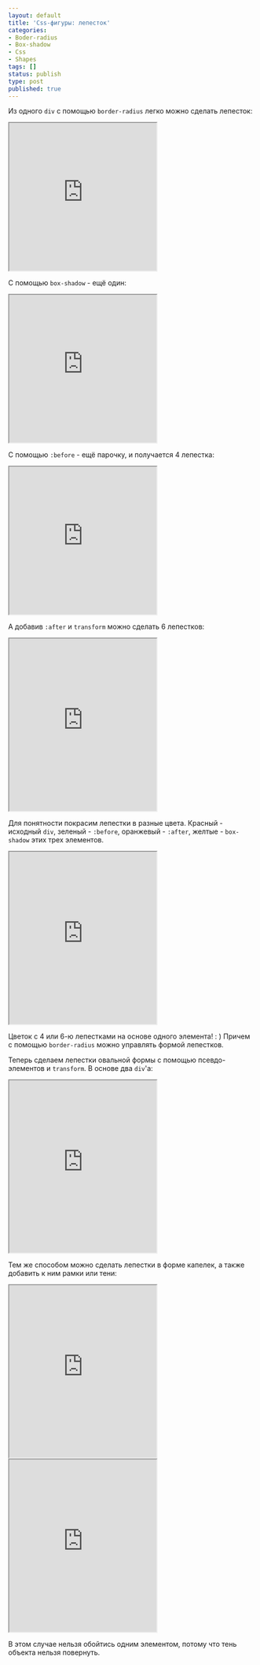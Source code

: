 ```yaml
---
layout: default
title: 'Css-фигуры: лепесток'
categories:
- Boder-radius
- Box-shadow
- Css
- Shapes
tags: []
status: publish
type: post
published: true
---
```

Из одного <code>div</code> с помощью <code>border-radius</code> легко можно сделать лепесток:<!--more-->

<iframe class="jsbin" style="height: 300px" src="http://jsbin.com/iheGIL/1/embed?output,css"></iframe>

С помощью <code>box-shadow</code> - ещё один:

<iframe class="jsbin" style="height: 300px" src="http://jsbin.com/iheGIL/2/embed?output,css"></iframe>

С помощью <code>:before</code> - ещё парочку, и получается 4 лепестка:

<iframe class="jsbin" style="height: 300px" src="http://jsbin.com/iheGIL/3/embed?output,css"></iframe>

А добавив <code>:after</code> и <code>transform</code> можно сделать 6 лепестков:

<iframe class="jsbin" style="height: 350px" src="http://jsbin.com/iheGIL/7/embed?output,css"></iframe>

Для понятности покрасим лепестки в разные цвета. Красный - исходный <code>div</code>, зеленый - <code>:before</code>, оранжевый - <code>:after</code>,  желтые - <code>box-shadow</code> этих трех элементов.

<iframe class="jsbin" style="height: 350px" src="http://jsbin.com/iheGIL/8/embed?output,css"></iframe>

Цветок с 4 или 6-ю лепестками на основе одного элемента! : ) 
Причем с помощью <code>border-radius</code> можно управлять формой лепестков.

Теперь сделаем лепестки овальной формы с помощью псевдо-элементов и <code>transform</code>. В основе два <code>div</code>'а:

<iframe class="jsbin" style="height: 350px" src="http://jsbin.com/iheGIL/11/embed?output,css"></iframe>

Тем же способом можно сделать лепестки в форме капелек, а также добавить к ним рамки или тени:

<iframe class="jsbin" style="height: 350px" src="http://jsbin.com/iheGIL/10/embed?output,css"></iframe>

<iframe class="jsbin" style="height: 350px" src="http://jsbin.com/iKubuKi/3/embed?output,css"></iframe>

В этом случае нельзя обойтись одним элементом, потому что тень объекта нельзя повернуть.

